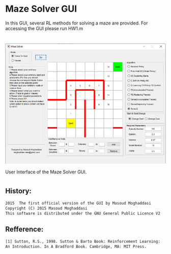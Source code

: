 # Maze Solver GUI

In this GUI, several RL methods for solving a maze are provided. For accessing the GUI please run HW1.m
#
![plot](./Images/GUI.PNG)


User Interface of the Maze Solver GUI.
#
## History:
    2015  The first official version of the GUI by Masoud Moghaddasi
    Copyright (C) 2015 Masoud Moghaddasi
    This software is distributed under the GNU General Public Licence V2

## Refference:
    [1] Sutton, R.S., 1998. Sutton & Barto Book: Reinforcement Learning: An Introduction. In A Bradford Book. Cambridge, MA: MIT Press.

